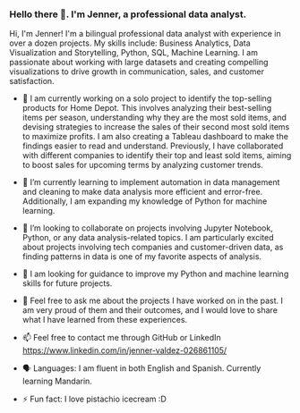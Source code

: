 ### Hello there 👋. I'm Jenner, a professional data analyst.

Hi, I'm Jenner! I'm a bilingual professional data analyst with experience in over a dozen projects. 
My skills include:
Business Analytics, Data Visualization and Storytelling, Python, SQL, Machine Learning. 
I am passionate about working with large datasets and creating compelling visualizations to drive growth in communication, sales, and customer satisfaction.

- 🔭 I am currently working on a solo project to identify the top-selling products for Home Depot. This involves analyzing their best-selling items per season, understanding why they are the most sold items, and devising strategies to increase the sales of their second most sold items to maximize profits. I am also creating a Tableau dashboard to make the findings easier to read and understand. Previously, I have collaborated with different companies to identify their top and least sold items, aiming to boost sales for upcoming terms by analyzing customer trends.

- 🌱 I’m currently learning to implement automation in data management and cleaning to make data analysis more efficient and error-free. Additionally, I am expanding my knowledge of Python for machine learning.

- 👯 I’m looking to collaborate on projects involving Jupyter Notebook, Python, or any data analysis-related topics. I am particularly excited about projects involving tech companies and customer-driven data, as finding patterns in data is one of my favorite aspects of analysis.

- 🤔 I am looking for guidance to improve my Python and machine learning skills for future projects.

- 💬 Feel free to ask me about the projects I have worked on in the past. I am very proud of them and their outcomes, and I would love to share what I have learned from these experiences.

- 📫 Feel free to contact me through GitHub or LinkedIn https://www.linkedin.com/in/jenner-valdez-026861105/

- 🗣️ Languages: I am fluent in both English and Spanish. Currently learning Mandarin.

- ⚡ Fun fact: I love pistachio icecream :D
